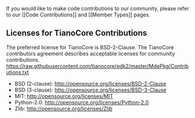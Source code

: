 If you would like to make code contributions to our community, please refer to our [[Code Contributions]] and [[Member Types]] pages.

## Licenses for TianoCore Contributions

The preferred license for TianoCore is BSD-2-Clause. The TianoCore contributors agreement describes acceptable licenses for community contributions. https://raw.githubusercontent.com/tianocore/edk2/master/MdePkg/Contributions.txt 

* BSD (2-clause): http://opensource.org/licenses/BSD-2-Clause 
* BSD (3-clause): http://opensource.org/licenses/BSD-3-Clause 
* MIT: http://opensource.org/licenses/MIT 
* Python-2.0: http://opensource.org/licenses/Python-2.0 
* Zlib: http://opensource.org/licenses/Zlib 
